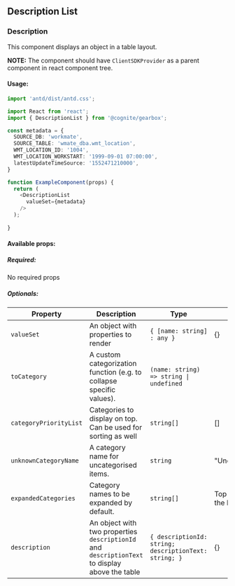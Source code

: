 ## Description List 

<!-- STORY -->

### Description

This component displays an object in a table layout.

**NOTE:** The component should have `ClientSDKProvider` as a parent component in react component tree.

#### Usage:

```typescript jsx
import 'antd/dist/antd.css';

import React from 'react';
import { DescriptionList } from '@cognite/gearbox';

const metadata = {
  SOURCE_DB: 'workmate',
  SOURCE_TABLE: 'wmate_dba.wmt_location',
  WMT_LOCATION_ID: '1004',
  WMT_LOCATION_WORKSTART: '1999-09-01 07:00:00',
  latestUpdateTimeSource: '1552471210000',
}

function ExampleComponent(props) {
  return (
    <DescriptionList 
      valueSet={metadata} 
    />
  );
  
}
```

#### Available props:

##### Required:

No required props

##### Optionals:

| Property      | Description                                                                                    | Type                                                  | Default |
| ------------- | ---------------------------------------------------------------------------------------------- | ----------------------------------------------------- | ------- |
| `valueSet`    | An object with properties to render                                                            | `{ [name: string] : any }`                                              | {}      |
| `toCategory`          | A custom categorization function (e.g. to collapse specific values).    | `(name: string) => string \| undefined`       |             |
| `categoryPriorityList`| Categories to display on top. Can be used for sorting as well          | `string[]`                                    |      []     |
| `unknownCategoryName` | A category name for uncategorised items.                               | `string`                                      | "Uncategorised"|
| `expandedCategories`  | Category names to be expanded by default.                              | `string[]`                                    | Top category in the list |
| `description` | An object with two properties `descriptionId` and `descriptionText` to display above the table | `{ descriptionId: string; descriptionText: string; }` | {}      |

